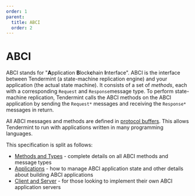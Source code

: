 ```yaml
---
order: 1
parent:
  title: ABCI
  order: 2
---
```


# ABCI

ABCI stands for "**A**pplication **B**lock**c**hain **I**nterface".
ABCI is the interface between Tendermint (a state-machine replication engine)
and your application (the actual state machine). It consists of a set of
_methods_, each with a corresponding `Request` and `Response`message type. 
To perform state-machine replication, Tendermint calls the ABCI methods on the 
ABCI application by sending the `Request*` messages and receiving the `Response*` messages in return.

All ABCI messages and methods are defined in [protocol buffers](https://github.com/tendermint/spec/blob/master/proto/tendermint/abci/types.proto).
This allows Tendermint to run with applications written in many programming languages.

This specification is split as follows:

- [Methods and Types](./abci.md) - complete details on all ABCI methods and
  message types
- [Applications](./apps.md) - how to manage ABCI application state and other
  details about building ABCI applications
- [Client and Server](./client-server.md) - for those looking to implement their
  own ABCI application servers
